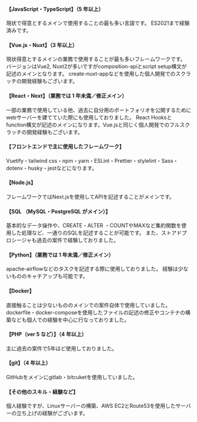 #### 【JavaScript・TypeScript】（5 年以上）

現状で得意とするメインで使用することの最も多い言語です。
ES2021まで経験済みです。

#### 【Vue.js・Nuxt】（3 年以上）

現状得意とするメインの業務で使用することが最も多いフレームワークです。
バージョンはVue2, Nuxt2が多いですがcomposition-apiとscript setup構文が記述のメインとなります。
create-nuxt-appなどを使用した個人開発でのスクラッチの開発経験もございます。

#### 【React・Next】（業務では 1 年未満／修正メイン）

一部の業務で使用している他、過去に自分用のポートフォリオを公開するためにwebサーバーを建てていた際にも使用しておりました。
React Hooksとfunction構文が記述のメインになります。Vue.jsと同じく個人開発でのフルスクラッチの開発経験もございます。

#### 【フロントエンドで主に使用したフレームワーク】

Vuetify・tailwind css・npm・yarn・ESLint・Prettier・stylelint・Sass・dotenv・husky・jestなどになります。

#### 【Node.js】

フレームワークではNext.jsを使用してAPIを記述することがメインです。

#### 【SQL （MySQL・PostgreSQL がメイン）】

基本的なデータ操作や、CREATE・ALTER ・COUNTやMAXなど集約関数を使用した処理など、一通りのSQLを記述することが可能です。
また、ストアドプロシージャも過去の案件で経験しておりました。

#### 【Python】（業務では 1 年未満／修正メイン）

apache-airflowなどのタスクを記述する際に使用しておりました。
経験は少ないもののキャチアップも可能です。

#### 【Docker】

直接触ることは少ないもののメインでの案件自体で使用していました。
dockerfile・docker-composeを使用したファイルの記述の修正やコンテナの構築なども個人での経験を中心に行なっておりました。

#### 【PHP（ver 5 など）】（4 年以上）

主に過去の案件で5年ほど使用しておりました。

#### 【git】（4 年以上）

GitHubをメインにgitlab・bitcuketを使用していました。

#### 【その他のスキル・経験など】

個人経験ですが、Linuxサーバーの構築、AWS EC2とRoute53を使用したサーバーの立ち上げの経験がございます。
